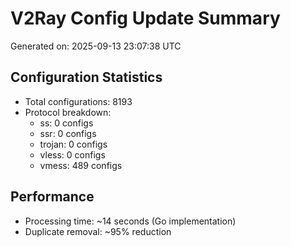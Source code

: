 # V2Ray Config Update Summary
Generated on: 2025-09-13 23:07:38 UTC

## Configuration Statistics
- Total configurations: 8193
- Protocol breakdown:
  - ss: 0 configs
  - ssr: 0 configs
  - trojan: 0 configs
  - vless: 0 configs
  - vmess: 489 configs

## Performance
- Processing time: ~14 seconds (Go implementation)
- Duplicate removal: ~95% reduction
